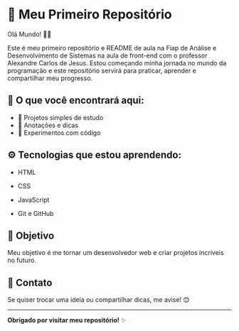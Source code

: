 # 🚀 Meu Primeiro Repositório
Olá Mundo! 👋🏻

Este é meu primeiro repositório e README de aula na Fiap de Análise e Desenvolvimento de Sistemas na aula de front-end com o professor Alexandre Carlos de Jesus.
Estou começando minha jornada no mundo da programação e este repositório servirá para praticar, aprender e compartilhar meu progresso.

## 📁 O que você encontrará aqui:
- 📌 Projetos simples de estudo
- 📝 Anotações e dicas
- 🧪 Experimentos com código

## ⚙️ Tecnologias que estou aprendendo:
 
- HTML

- CSS

- JavaScript

- Git e GitHub
 

## 🎯 Objetivo
 
Meu objetivo é me tornar um desenvolvedor web e criar projetos incríveis no futuro.

## 💬 Contato
 
Se quiser trocar uma ideia ou compartilhar dicas, me avise! 😊
 
----
 
**Obrigado por visitar meu repositório!** ✨